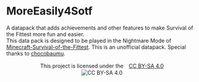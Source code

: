 # MoreEasily4Sotf
A datapack that adds achievements and other features to make Survival of the Fittest more fun and easier.<br>
This data pack is designed to be played in the Nightmare Mode of [Minecraft-Survival-of-the-Fittest](https://github.com/chocobaumu/Minecraft-Survival-of-the-Fittest).
This is an unofficial datapack. Special thanks to [chocobaumu](https://github.com/chocobaumu).
<p align="center">
This project is licensed under the　<a href="https://creativecommons.org/licenses/by-sa/4.0/deed">CC BY-SA 4.0</a><br>
<img src="https://licensebuttons.net/l/by-sa/4.0/88x31.png" alt="CC BY-SA 4.0"><br>
</p>
